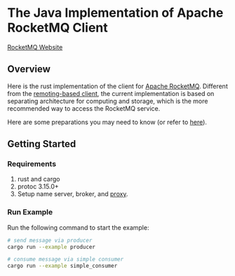 # The Java Implementation of Apache RocketMQ Client

[RocketMQ Website](https://rocketmq.apache.org/)

## Overview

Here is the rust implementation of the client for [Apache RocketMQ](https://rocketmq.apache.org/). Different from the [remoting-based client](https://github.com/apache/rocketmq/tree/develop/client), the current implementation is based on separating architecture for computing and storage, which is the more recommended way to access the RocketMQ service.

Here are some preparations you may need to know (or refer to [here](https://rocketmq.apache.org/docs/quickStart/02quickstart)).

## Getting Started

### Requirements

1. rust and cargo
2. protoc 3.15.0+
3. Setup name server, broker, and [proxy](https://github.com/apache/rocketmq/tree/develop/proxy).

### Run Example

Run the following command to start the example:

```sh
# send message via producer
cargo run --example producer

# consume message via simple consumer
cargo run --example simple_consumer
```